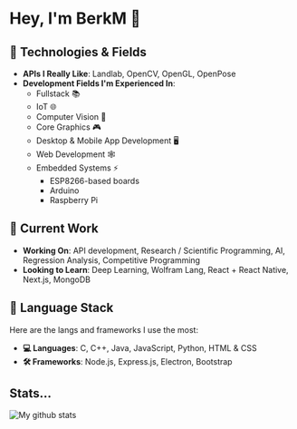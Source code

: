 # Hey, I'm BerkM 👋

## 🚀 Technologies & Fields
- **APIs I Really Like**: Landlab, OpenCV, OpenGL, OpenPose
- **Development Fields I'm Experienced In**:
    - Fullstack 📚
    - IoT 🌐
    - Computer Vision 🔭
    - Core Graphics 🎮
    - Desktop & Mobile App Development 🖥️
    - Web Development 🕸️
    - Embedded Systems ⚡
        - ESP8266-based boards
        - Arduino
        - Raspberry Pi

## 🌱 Current Work
- **Working On**: API development, Research / Scientific Programming, AI, Regression Analysis, Competitive Programming
- **Looking to Learn**: Deep Learning, Wolfram Lang, React + React Native, Next.js, MongoDB

## 🔧 Language Stack
Here are the langs and frameworks I use the most:
- **💻 Languages**: C, C++, Java, JavaScript, Python, HTML & CSS
- **🛠️ Frameworks**: Node.js, Express.js, Electron, Bootstrap

## Stats...
![My github stats](https://github-readme-stats.vercel.app/api?username=BerkM125&hide=contribs&theme=tokyonight&show_icons=true&hide_border=false)

<!--**BerkM125/BerkM125** is a ✨ _special_ ✨ repository because its `README.md` (this file) appears on your GitHub profile.

Here are some ideas to get you started:

- 🔭 I’m currently working on ...
- 🌱 I’m currently learning ...
- 👯 I’m looking to collaborate on ...
- 🤔 I’m looking for help with ...
- 💬 Ask me about ...
- 📫 How to reach me: ...
- 😄 Pronouns: ...
- ⚡ Fun fact: ...
-->

